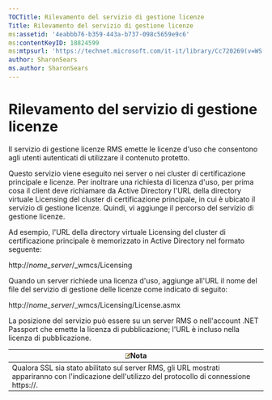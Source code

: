 ```yaml
---
TOCTitle: Rilevamento del servizio di gestione licenze
Title: Rilevamento del servizio di gestione licenze
ms:assetid: '4eabbb76-b359-443a-b737-098c5659e9c6'
ms:contentKeyID: 18824599
ms:mtpsurl: 'https://technet.microsoft.com/it-it/library/Cc720269(v=WS.10)'
author: SharonSears
ms.author: SharonSears
---
```


Rilevamento del servizio di gestione licenze
============================================

Il servizio di gestione licenze RMS emette le licenze d'uso che consentono agli utenti autenticati di utilizzare il contenuto protetto.

Questo servizio viene eseguito nei server o nei cluster di certificazione principale e licenze. Per inoltrare una richiesta di licenza d'uso, per prima cosa il client deve richiamare da Active Directory l'URL della directory virtuale Licensing del cluster di certificazione principale, in cui è ubicato il servizio di gestione licenze. Quindi, vi aggiunge il percorso del servizio di gestione licenze.

Ad esempio, l'URL della directory virtuale Licensing del cluster di certificazione principale è memorizzato in Active Directory nel formato seguente:

http://*nome\_server*/\_wmcs/Licensing

Quando un server richiede una licenza d'uso, aggiunge all'URL il nome del file del servizio di gestione delle licenze come indicato di seguito:

http://*nome\_server*/\_wmcs/Licensing/License.asmx

La posizione del servizio può essere su un server RMS o nell'account .NET Passport che emette la licenza di pubblicazione; l'URL è incluso nella licenza di pubblicazione.

| ![](/security-updates/images/Cc720269.note(WS.10).gif)Nota                                                                                |
|------------------------------------------------------------------------------------------------------------------------------------------------------|
| Qualora SSL sia stato abilitato sul server RMS, gli URL mostrati appariranno con l'indicazione dell'utilizzo del protocollo di connessione https://. |
